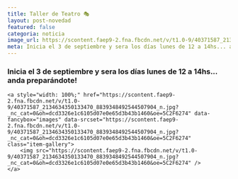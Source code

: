 ```yaml
---
title: Taller de Teatro 🎭
layout: post-novedad
featured: false
categoria: noticia
image_url: https://scontent.faep9-2.fna.fbcdn.net/v/t1.0-9/40371587_2134634350133470_8839348492544507904_n.jpg?_nc_cat=0&oh=dcd3326e1c6105d07e0e65d3b43b1460&oe=5C2F6274
meta: Inicia el 3 de septiembre y sera los días lunes de 12 a 14hs... anda preparándote! 
---
```


<h3>Inicia el 3 de septiembre y sera los días lunes de 12 a 14hs... anda preparándote! </h3>

<div style="position: relative;">
	<div class="gallery col-3">

	<a style="width: 100%;" href="https://scontent.faep9-2.fna.fbcdn.net/v/t1.0-9/40371587_2134634350133470_8839348492544507904_n.jpg?_nc_cat=0&oh=dcd3326e1c6105d07e0e65d3b43b1460&oe=5C2F6274" data-fancybox="images" data-srcset="https://scontent.faep9-2.fna.fbcdn.net/v/t1.0-9/40371587_2134634350133470_8839348492544507904_n.jpg?_nc_cat=0&oh=dcd3326e1c6105d07e0e65d3b43b1460&oe=5C2F6274" class="item-gallery">
		<img src="https://scontent.faep9-2.fna.fbcdn.net/v/t1.0-9/40371587_2134634350133470_8839348492544507904_n.jpg?_nc_cat=0&oh=dcd3326e1c6105d07e0e65d3b43b1460&oe=5C2F6274" />
	</a>

</div>
</div>

